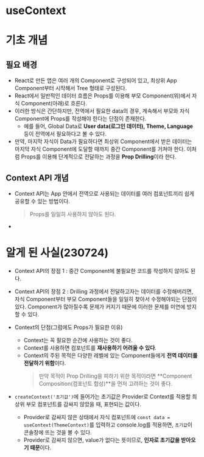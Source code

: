 # useContext

# 기초 개념

## 필요 배경

- React로 만든 앱은 여러 개의 Component로 구성되어 있고, 최상위 App Component부터 시작해서 Tree 형태로 구성된다.
- React에서 일반적인 데이터 흐름은 Props를 이용해 부모 Component(위)에서 자식 Component(아래)로 흐른다.
- 이러한 방식은 간단하지만, 전역에서 필요한 data의 경우, 계속해서 부모와 자식 Component에 Props를 작성해야 한다는 단점이 존재한다.
  - 예를 들어, Global Data로 **User data(로그인 데이터), Theme, Language** 등이 전역에서 필요하다고 볼 수 있다.
- 만약, 마지막 자식이 Data가 필요하다면 최상위 Component에서 받은 데이터는 마지막 자식 Component에 도달할 때까지 중간 Component를 거쳐야 한다. 이처럼 Props를 이용해 단계적으로 전달하는 과정을 **Prop Drilling**이라 한다.

## Context API 개념

- Context API는 App 안에서 전역으로 사용되는 데이터를 여러 컴포넌트끼리 쉽게 공유할 수 있는 방법이다.
  > Props를 일일히 사용하지 않아도 된다.
-

# 알게 된 사실(230724)

- Context API의 장점 1 : 중간 Component에 불필요한 코드를 작성하지 않아도 된다.
- Context API의 장점 2 : Drilling 과정에서 전달하고자는 데이터를 수정해버리면, 자식 Component부터 부모 Component들을 일일히 찾아서 수정해야되는 단점이 있다. Component가 많아질수록 문제가 커지기 때문에 이러한 문제를 미연에 방지할 수 있다.

- Context의 단점(그럼에도 Props가 필요한 이유)

  - Context는 꼭 필요한 순간에 사용하는 것이 좋다.
  - Context를 사용하면 컴포넌트를 **재사용하기 어려울 수 있다**.
  - Context의 주된 목적은 다양한 레벨에 있는 Component들에게 **전역 데이터를 전달하기 위함**이다.
    > 만약 목적이 Prop Drilling을 피하기 위한 목적이라면 **Component Composition(컴포넌트 합성)**을 먼저 고려하는 것이 좋다.

- `createContext('초기값')`에 들어가는 초기값은 Provider로 Context를 적용할 최상위 부모 컴포넌트를 감싸지 않았을 때, 표현되는 값이다.
  - Provider로 감싸지 않은 상태에서 자식 컴포넌트에 `const data = useContext(ThemeContext)`를 입력하고 console.log를 적용하면, `초기값`이 콘솔창에 뜨는 것을 볼 수 있다.
  - Provider로 감싸지 않으면, value가 없다는 뜻이므로, **인자로 초기값을 받아오기 때문**이다.
